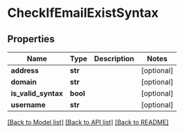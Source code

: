 # CheckIfEmailExistSyntax

## Properties
Name | Type | Description | Notes
------------ | ------------- | ------------- | -------------
**address** | **str** |  | [optional] 
**domain** | **str** |  | [optional] 
**is_valid_syntax** | **bool** |  | [optional] 
**username** | **str** |  | [optional] 

[[Back to Model list]](../README.md#documentation-for-models) [[Back to API list]](../README.md#documentation-for-api-endpoints) [[Back to README]](../README.md)


